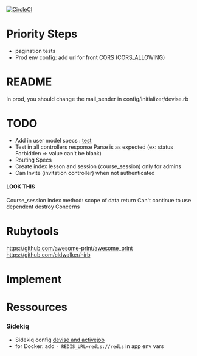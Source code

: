 [![CircleCI](https://circleci.com/gh/Showner/THP2api/tree/master.svg?style=svg)](https://circleci.com/gh/Showner/THP2api/tree/master)

# Priority Steps
- pagination tests
- Prod env config: add url for front CORS (CORS_ALLOWING)

# README

In prod, you should change the mail_sender in config/initializer/devise.rb

# TODO

- Add in user model specs : [test](https://github.com/Showner/THP2api/pull/51/files/77293378f8615db6a7cadad143a9e6c33fe0a8fe#diff-12b107c16792b9ecba685e51b51826f1)
- Test in all controllers response Parse is as expected (ex: status Forbidden => value can't be blank)
- Routing Specs
- Create index lesson and session (course_session) only for admins
- Can Invite (invitation controller) when not authenticated

#### LOOK THIS

Course_session index method: scope of data return
Can't continue to use dependent destroy
Concerns


# Rubytools

https://github.com/awesome-print/awesome_print 
https://github.com/cldwalker/hirb

# Implement

# Ressources
### Sidekiq
- Sidekiq config [devise and activejob](https://github.com/plataformatec/devise#activejob-integration)
- for Docker: add `- REDIS_URL=redis://redis` in app env vars
